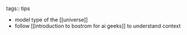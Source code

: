 tags:: tips

- model type of the [[universe]]
- follow [[introduction to bostrom for ai geeks]] to understand context